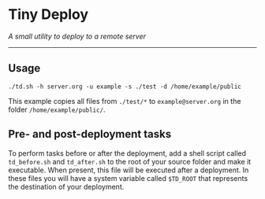 # Tiny Deploy

_A small utility to deploy to a remote server_

---

## Usage

    ./td.sh -h server.org -u example -s ./test -d /home/example/public
    
This example copies all files from `./test/*` to `example@server.org` in the folder `/home/example/public/`.

## Pre- and post-deployment tasks

To perform tasks before or after the deployment, add a shell script called `td_before.sh` and `td_after.sh` 
to the root of your source folder and make it executable. When present, this file will be executed after a 
deployment. In these files you will have a system variable called `$TD_ROOT` that represents the destination
of your deployment.